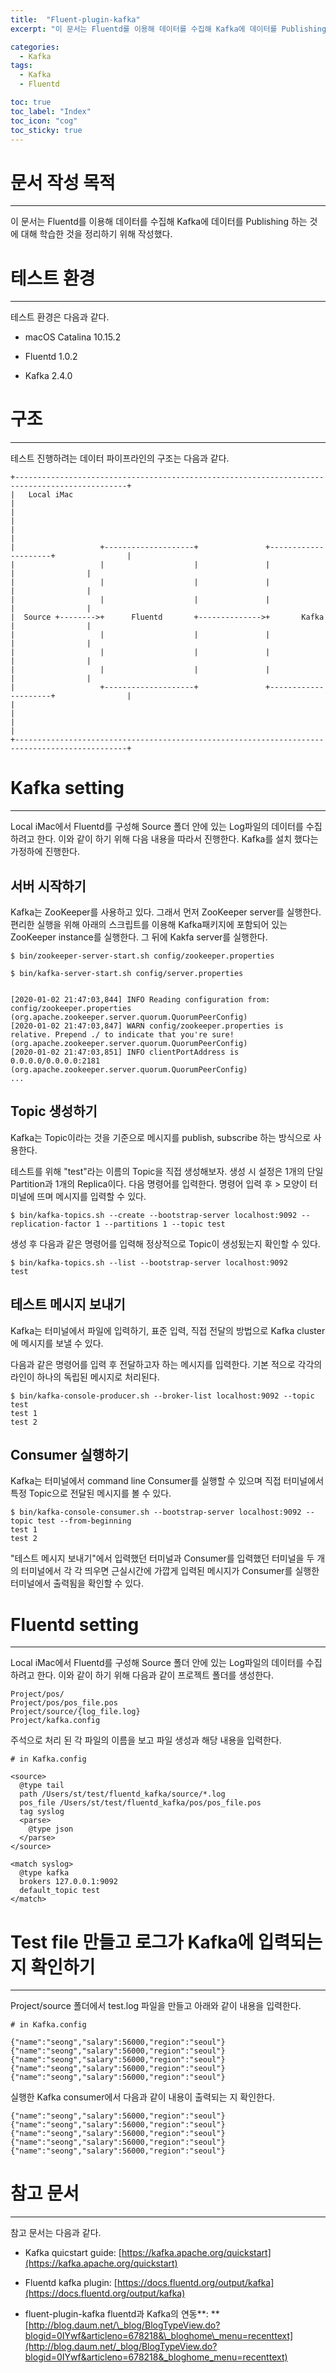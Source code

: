 ```yaml
---
title:  "Fluent-plugin-kafka"
excerpt: "이 문서는 Fluentd를 이용해 데이터를 수집해 Kafka에 데이터를 Publishing 하는 것에 대해 학습한 것을 정리하기 위해 작성했다. "

categories:
  - Kafka
tags:
  - Kafka
  - Fluentd

toc: true
toc_label: "Index"
toc_icon: "cog"
toc_sticky: true
---
```



문서 작성 목적 
=========

* * *

이 문서는 Fluentd를 이용해 데이터를 수집해 Kafka에 데이터를 Publishing 하는 것에 대해 학습한 것을 정리하기 위해 작성했다. 

  

테스트 환경 
=======

* * *

테스트 환경은 다음과 같다.

*   macOS Catalina 10.15.2
    
*   Fluentd 1.0.2
    
*   Kafka 2.4.0
    

구조
==

* * *

테스트 진행하려는 데이터 파이프라인의 구조는 다음과 같다. 

```
+-----------------------------------------------------------------------------------------------+
|   Local iMac                                                                                  |
|                                                                                               |
|                                                                                               |
|                   +--------------------+               +---------------------+                |
|                   |                    |               |                     |                |
|                   |                    |               |                     |                |
|                   |                    |               |                     |                |
|  Source +-------->+      Fluentd       +-------------->+       Kafka         |                |
|                   |                    |               |                     |                |
|                   |                    |               |                     |                |
|                   |                    |               |                     |                |
|                   +--------------------+               +---------------------+                |
|                                                                                               |
|                                                                                               |
+-----------------------------------------------------------------------------------------------+
```

Kafka setting
=============

* * *

Local iMac에서 Fluentd를 구성해 Source 폴더 안에 있는 Log파일의 데이터를 수집하려고 한다. 이와 같이 하기 위해 다음 내용을 따라서 진행한다. Kafka를 설치 했다는 가정하에 진행한다. 

서버 시작하기 
--------

Kafka는 ZooKeeper를 사용하고 있다. 그래서 먼저 ZooKeeper server를 실행한다. 편리한 실행을 위해 아래의 스크립트를 이용해 Kafka패키지에 포함되어 있는 ZooKeeper instance를 실행한다. 그 뒤에 Kakfa server를 실행한다.

```
$ bin/zookeeper-server-start.sh config/zookeeper.properties

$ bin/kafka-server-start.sh config/server.properties


[2020-01-02 21:47:03,844] INFO Reading configuration from: config/zookeeper.properties (org.apache.zookeeper.server.quorum.QuorumPeerConfig)
[2020-01-02 21:47:03,847] WARN config/zookeeper.properties is relative. Prepend ./ to indicate that you're sure! (org.apache.zookeeper.server.quorum.QuorumPeerConfig)
[2020-01-02 21:47:03,851] INFO clientPortAddress is 0.0.0.0/0.0.0.0:2181 (org.apache.zookeeper.server.quorum.QuorumPeerConfig)
...
```

Topic 생성하기
----------

Kafka는 Topic이라는 것을 기준으로 메시지를 publish, subscribe 하는 방식으로 사용한다.

테스트를 위해 "test"라는 이름의 Topic을 직접 생성해보자. 생성 시 설정은 1개의 단일 Partition과 1개의 Replica이다. 다음 명령어를 입력한다. 명령어 입력 후 > 모양이 터미널에 뜨며 메시지를 입력할 수 있다. 

```
$ bin/kafka-topics.sh --create --bootstrap-server localhost:9092 --replication-factor 1 --partitions 1 --topic test
```

  

생성 후 다음과 같은 명령어를 입력해 정상적으로 Topic이 생성됬는지 확인할 수 있다. 

```
$ bin/kafka-topics.sh --list --bootstrap-server localhost:9092
test
```

테스트 메시지 보내기
-----------

Kafka는 터미널에서 파일에 입력하기, 표준 입력, 직접 전달의 방법으로 Kafka cluster에 메시지를 보낼 수 있다. 

다음과 같은 명령어를 입력 후 전달하고자 하는 메시지를 입력한다. 기본 적으로 각각의 라인이 하나의 독립된 메시지로 처리된다.

```
$ bin/kafka-console-producer.sh --broker-list localhost:9092 --topic test
test 1
test 2
```

Consumer 실행하기 
--------------

Kafka는 터미널에서 command line Consumer를 실행할 수 있으며 직접 터미널에서 특정 Topic으로 전달된 메시지를 볼 수 있다. 

```
$ bin/kafka-console-consumer.sh --bootstrap-server localhost:9092 --topic test --from-beginning
test 1
test 2
```

"테스트 메시지 보내기"에서 입력했던 터미널과 Consumer를 입력했던 터미널을 두 개의 터미널에서 각 각 띄우면 근실시간에 가깝게 입력된 메시지가 Consumer를 실행한 터미널에서 출력됨을 확인할 수 있다. 

  

Fluentd setting
===============

* * *

Local iMac에서 Fluentd를 구성해 Source 폴더 안에 있는 Log파일의 데이터를 수집하려고 한다. 이와 같이 하기 위해 다음과 같이 프로젝트 폴더를 생성한다.

```
Project/pos/
Project/pos/pos_file.pos
Project/source/{log_file.log}
Project/kafka.config
```

주석으로 처리 된 각 파일의 이름을 보고 파일 생성과 해당 내용을 입력한다. 

```
# in Kafka.config

<source>
  @type tail
  path /Users/st/test/fluentd_kafka/source/*.log
  pos_file /Users/st/test/fluentd_kafka/pos/pos_file.pos
  tag syslog
  <parse>
    @type json
  </parse>
</source>

<match syslog>
  @type kafka
  brokers 127.0.0.1:9092
  default_topic test
</match>
```

  

Test file 만들고 로그가 Kafka에 입력되는 지 확인하기
====================================

* * *

Project/source 폴더에서 test.log 파일을 만들고 아래와 같이 내용을 입력한다. 

```
# in Kafka.config

{"name":"seong","salary":56000,"region":"seoul"}
{"name":"seong","salary":56000,"region":"seoul"}
{"name":"seong","salary":56000,"region":"seoul"}
{"name":"seong","salary":56000,"region":"seoul"}
{"name":"seong","salary":56000,"region":"seoul"}
```

실행한 Kafka consumer에서 다음과 같이 내용이 출력되는 지 확인한다. 

```
{"name":"seong","salary":56000,"region":"seoul"}
{"name":"seong","salary":56000,"region":"seoul"}
{"name":"seong","salary":56000,"region":"seoul"}
{"name":"seong","salary":56000,"region":"seoul"}
{"name":"seong","salary":56000,"region":"seoul"}
```

  

참고 문서
=====

* * *

참고 문서는 다음과 같다. 

*   Kafka quicstart guide: [https://kafka.apache.org/quickstart](https://kafka.apache.org/quickstart)
    
*   Fluentd kafka plugin: [https://docs.fluentd.org/output/kafka](https://docs.fluentd.org/output/kafka)
    
*   fluent-plugin-kafka fluentd과 Kafka의 연동**: **[http://blog.daum.net/\_blog/BlogTypeView.do?blogid=0IYwf&articleno=678218&\_bloghome\_menu=recenttext](http://blog.daum.net/_blog/BlogTypeView.do?blogid=0IYwf&articleno=678218&_bloghome_menu=recenttext)
